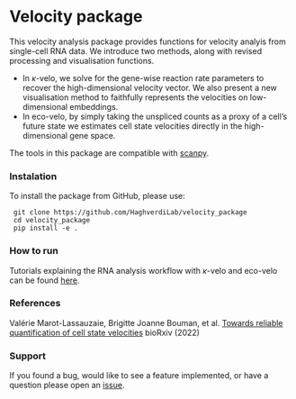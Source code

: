 # Velocity package

This velocity analysis package provides functions for velocity analyis from single-cell RNA data. We introduce two methods, along with revised processing and visualisation functions.
- In $\kappa$-velo, we solve for the gene-wise reaction rate parameters to recover the high-dimensional velocity vector. We also present a new visualisation method to faithfully represents the velocities on low-dimensional embeddings. 
- In eco-velo, by simply taking the unspliced counts as a proxy of a cell’s future state we estimates cell state velocities directly in the high-dimensional gene space.

The tools in this package are compatible with [scanpy](https://scanpy.readthedocs.io/).

### Instalation

To install the package from GitHub, please use:

     git clone https://github.com/HaghverdiLab/velocity_package
     cd velocity_package
     pip install -e .
     
### How to run

Tutorials explaining the RNA analysis workflow with $\kappa$-velo and eco-velo can be found [here](https://github.com/HaghverdiLab/velocity_notebooks).

### References

Valérie Marot-Lassauzaie, Brigitte Joanne Bouman, et al. [Towards reliable quantification of cell state velocities](https://doi.org/10.1101/2022.03.17.484754 ) bioRxiv (2022) 

### Support

If you found a bug, would like to see a feature implemented, or have a question please open an [issue](https://github.com/HaghverdiLab/velocity_package/issues).
